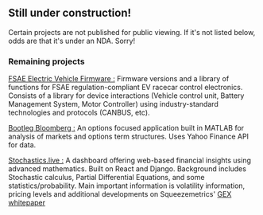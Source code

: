 ## Still under construction! 



Certain projects are not published for public viewing. If it's not listed below, odds are that it's under an NDA. Sorry!


### Remaining projects


<a href="/HR23_VCU_Firmware/html/index.html">FSAE Electric Vehicle Firmware :</a> Firmware versions and a library of functions for FSAE regulation-compliant EV racecar control electronics. Consists of a library for device interactions (Vehicle control unit, Battery Management System, Motor Controller) using industry-standard technologies and protocols (CANBUS, etc).


<a href="/bloomy.html">Bootleg Bloomberg :</a> An options focused application built in MATLAB for analysis of markets and options term structures. Uses Yahoo Finance API for data.


<a href = "/stochastics.html">Stochastics.live :</a> A dashboard offering web-based financial insights using advanced mathematics. Built on React and Django. Background includes Stochastic calculus, Partial Differential Equations, and some statistics/probability. Main important information is volatility information, pricing levels and additional developments on Squeezemetrics' <a href = "https://squeezemetrics.com/monitor/download/pdf/white_paper.pdf">GEX whitepaper</a>
